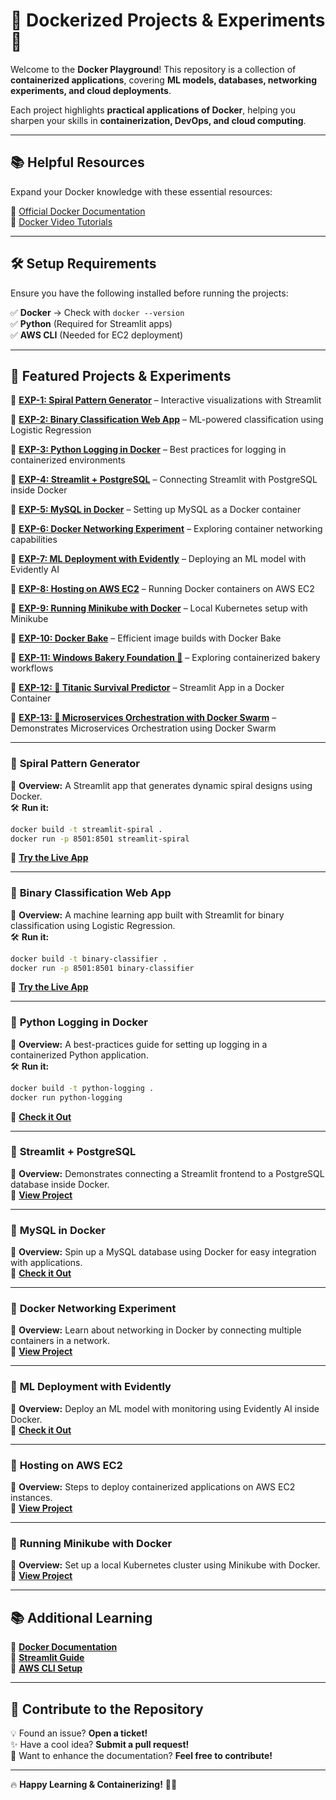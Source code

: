 # 🚀 Dockerized Projects & Experiments 🐳  

Welcome to the **Docker Playground**! This repository is a collection of **containerized applications**, covering **ML models, databases, networking experiments, and cloud deployments**.  

Each project highlights **practical applications of Docker**, helping you sharpen your skills in **containerization, DevOps, and cloud computing**.  

---

## 📚 Helpful Resources  
Expand your Docker knowledge with these essential resources:  

📖 [Official Docker Documentation](https://docs.docker.com/)  
🎥 [Docker Video Tutorials](https://www.youtube.com/c/Docker)  

---

## 🛠 Setup Requirements  
Ensure you have the following installed before running the projects:  

✅ **Docker** → Check with `docker --version`  
✅ **Python** (Required for Streamlit apps)  
✅ **AWS CLI** (Needed for EC2 deployment)  

---

## 🚀 Featured Projects & Experiments  

🔹 **[EXP-1: Spiral Pattern Generator](https://github.com/mitul-2210/MyDocker/tree/main/Exp-1)** – Interactive visualizations with Streamlit  

🔹 **[EXP-2: Binary Classification Web App](https://github.com/mitul-2210/MyDocker/tree/main/Exp-2)** – ML-powered classification using Logistic Regression 

🔹 **[EXP-3: Python Logging in Docker](https://github.com/mitul-2210/MyDocker/tree/main/Exp-3)** – Best practices for logging in containerized environments

🔹 **[EXP-4: Streamlit + PostgreSQL](https://github.com/mitul-2210/MyDocker/tree/main/Exp-4)** – Connecting Streamlit with PostgreSQL inside Docker  

🔹 **[EXP-5: MySQL in Docker](https://github.com/mitul-2210/MyDocker/tree/main/Exp-5)** – Setting up MySQL as a Docker container  

🔹 **[EXP-6: Docker Networking Experiment](https://github.com/mitul-2210/MyDocker/tree/main/Exp-6)** – Exploring container networking capabilities

🔹 **[EXP-7: ML Deployment with Evidently](https://github.com/mitul-2210/MyDocker/tree/main/Exp-7)** – Deploying an ML model with Evidently AI 

🔹 **[EXP-8: Hosting on AWS EC2](https://github.com/mitul-2210/MyDocker/tree/main/Exp-8)** – Running Docker containers on AWS EC2 

🔹 **[EXP-9: Running Minikube with Docker](https://github.com/mitul-2210/MyDocker/tree/main/Exp-9)** – Local Kubernetes setup with Minikube  

🔹 **[EXP-10: Docker Bake](https://github.com/mitul-2210/MyDocker/tree/main/Exp-10)** – Efficient image builds with Docker Bake

🔹 **[EXP-11: Windows Bakery Foundation 🍞](https://github.com/mitul-2210/MyDocker/tree/main/Exp-11)** – Exploring containerized bakery workflows

🔹 **[EXP-12: 🚢 Titanic Survival Predictor](https://github.com/mitul-2210/MyDocker/tree/main/Exp-12)** – Streamlit App in a Docker Container

🔹 **[EXP-13: 🚀 Microservices Orchestration with Docker Swarm](https://github.com/mitul-2210/MyDocker/tree/main/Exp-13)** – Demonstrates Microservices Orchestration using Docker Swarm

---

### 🌟 **Spiral Pattern Generator**  
📌 **Overview:** A Streamlit app that generates dynamic spiral designs using Docker.  
🛠 **Run it:**  
```bash  
docker build -t streamlit-spiral .  
docker run -p 8501:8501 streamlit-spiral  
```
🔗 **[Try the Live App](https://mydocker-8iappwnekrcyxdhyem2trgh.streamlit.app)**  

---

### 🌟 **Binary Classification Web App**  
📌 **Overview:** A machine learning app built with Streamlit for binary classification using Logistic Regression.  
🛠 **Run it:**  
```bash  
docker build -t binary-classifier .  
docker run -p 8501:8501 binary-classifier  
```
🔗 **[Try the Live App](https://mydocker-exp2.streamlit.app)**  

---

### 🌟 **Python Logging in Docker**  
📌 **Overview:** A best-practices guide for setting up logging in a containerized Python application.  
🛠 **Run it:**  
```bash  
docker build -t python-logging .  
docker run python-logging  
```
🔗 **[Check it Out](https://github.com/mitul-2210/MyDocker/tree/main/Exp-3)**  

---

### 🌟 **Streamlit + PostgreSQL**  
📌 **Overview:** Demonstrates connecting a Streamlit frontend to a PostgreSQL database inside Docker.  
🔗 **[View Project](https://github.com/mitul-2210/MyDocker/tree/main/Exp-4)**  

---

### 🌟 **MySQL in Docker**  
📌 **Overview:** Spin up a MySQL database using Docker for easy integration with applications.  
🔗 **[Check it Out](https://github.com/mitul-2210/MyDocker/tree/main/Exp-5)**  

---

### 🌟 **Docker Networking Experiment**  
📌 **Overview:** Learn about networking in Docker by connecting multiple containers in a network.  
🔗 **[View Project](https://github.com/mitul-2210/MyDocker/tree/main/Exp-6)**  

---

### 🌟 **ML Deployment with Evidently**  
📌 **Overview:** Deploy an ML model with monitoring using Evidently AI inside Docker.  
🔗 **[Check it Out](https://github.com/mitul-2210/MyDocker/tree/main/Exp-7)**  

---

### 🌟 **Hosting on AWS EC2**  
📌 **Overview:** Steps to deploy containerized applications on AWS EC2 instances.  
🔗 **[View Project](https://github.com/mitul-2210/MyDocker/tree/main/Exp-8)**  

---

### 🌟 **Running Minikube with Docker**  
📌 **Overview:** Set up a local Kubernetes cluster using Minikube with Docker.  
🔗 **[View Project](https://github.com/mitul-2210/MyDocker/tree/main/Exp-9)**  

---

## 📚 Additional Learning  

📖 **[Docker Documentation](https://docs.docker.com/)**  
📖 **[Streamlit Guide](https://docs.streamlit.io/)**  
📖 **[AWS CLI Setup](https://aws.amazon.com/cli/)**  

---

## 🤝 Contribute to the Repository  

💡 Found an issue? **Open a ticket!**  
✨ Have a cool idea? **Submit a pull request!**  
📖 Want to enhance the documentation? **Feel free to contribute!**  

---

🔥 **Happy Learning & Containerizing!** 🚀🐳

